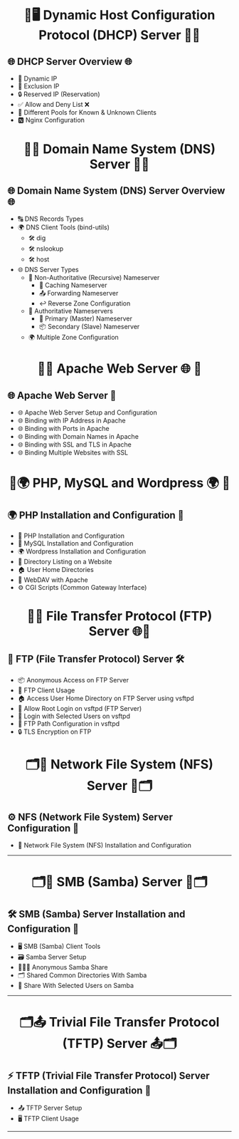 <h1 align="center"> 🐧🖥️ Dynamic Host Configuration Protocol (DHCP) Server 📶📡</h1>

## 🌐 DHCP Server Overview 🌐
- 📡 Dynamic IP
- 🚫 Exclusion IP
- 🔒 Reserved IP (Reservation)
- ✅ Allow and Deny List ❌
- 🔄 Different Pools for Known & Unknown Clients
- 🅽 Nginx Configuration

<h1 align="center"> 🐧🌐 Domain Name System (DNS) Server 📡📶</h1> 

## 🌐  Domain Name System (DNS) Server Overview 🌐
- 🔠 DNS Records Types
- 🌍 DNS Client Tools (bind-utils)
  - 🛠️ dig
  - 🛠️ nslookup
  - 🛠️ host
- 🌐 DNS Server Types
  - 🔄 Non-Authoritative (Recursive) Nameserver
    - 🏪 Caching Nameserver 
    - 📤 Forwarding Nameserver 
    - ↩️ Reverse Zone Configuration 
  - 🔐 Authoritative Nameservers 
    - 👑 Primary (Master) Nameserver 
    - 📦 Secondary (Slave) Nameserver
  - 🌍 Multiple Zone Configuration
    

<h1 align="center"> 🐧🌐 Apache Web Server 🌐 🐧</h1> 

## 🌐 Apache Web Server 🐧
- 🌐 Apache Web Server Setup and Configuration
- 🌐 Binding with IP Address in Apache
- 🌐 Binding with Ports in Apache
- 🌐 Binding with Domain Names in Apache
- 🌐 Binding with SSL and TLS in Apache
- 🌐 Binding Multiple Websites with SSL

<h1 align="center"> 🐧🌍 PHP, MySQL and Wordpress 🌍 🐧</h1> 

## 🌍 PHP Installation and Configuration 🐧
- 🐘 PHP Installation and Configuration
- 📝 MySQL Installation and Configuration
- 🌍 Wordpress Installation and Configuration
- 📂 Directory Listing on a Website
- 🏠 User Home Directories
- 🔗 WebDAV with Apache
- ⚙️ CGI Scripts (Common Gateway Interface)

<h1 align="center"> 📁🌐 File Transfer Protocol (FTP) Server 🌐📁</h1> 

## 🚀 FTP (File Transfer Protocol) Server 🛠️
- 📦 Anonymous Access on FTP Server
- 🔐 FTP Client Usage
- 🏠 Access User Home Directory on FTP Server using vsftpd
- 👑 Allow Root Login on vsftpd (FTP Server)
- 👥 Login with Selected Users on vsftpd
- 📁 FTP Path Configuration in vsftpd
- 🔒 TLS Encryption on FTP

<h1 align="center">🗂️📡 Network File System (NFS) Server 📡🗂️</h1> 

## ⚙️ NFS (Network File System) Server Configuration 📂

- 🔧 Network File System (NFS) Installation and Configuration

---

<h1 align="center">🗂️🧰 SMB (Samba) Server 🧰🗂️</h1> 

## 🛠️ SMB (Samba) Server Installation and Configuration 📁

- 🖥️ SMB (Samba) Client Tools  
- 🗃️ Samba Server Setup  
- 🧑‍🤝‍🧑 Anonymous Samba Share  
- 🗂️ Shared Common Directories With Samba  
- 🔐 Share With Selected Users on Samba  

---

<h1 align="center">🗂️📤 Trivial File Transfer Protocol (TFTP) Server 📤🗂️</h1> 

## ⚡ TFTP (Trivial File Transfer Protocol) Server Installation and Configuration 🧪

- 📤 TFTP Server Setup  
- 🖥️ TFTP Client Usage  

---
